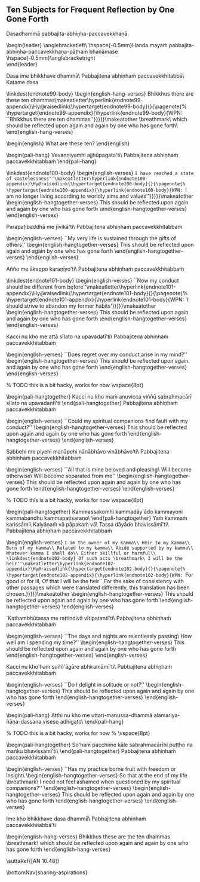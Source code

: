 ## Ten Subjects for Frequent Reflection by One Gone Forth<a id="ten-reflections"></a>
Dasadhammā pabbajita-abhiṇha-paccavekkhaṇā

\begin{leader}
  \anglebracketleft\ \hspace{-0.5mm}Handa mayaṁ pabbajita-abhiṇha-paccavekkhaṇa-pāṭhaṁ bhaṇāmase \hspace{-0.5mm}\anglebracketright\
\end{leader}

Dasa ime bhikkhave dhammā\\
Pabbajitena abhiṇhaṁ paccavekkhitabbā\\
Katame dasa

\linkdest{endnote99-body}
\begin{english-hang-verses}
  Bhikkhus there are these ten dhammas\makeatletter\hyperlink{endnote99-appendix}\Hy@raisedlink{\hypertarget{endnote99-body}{}{\pagenote{%
        \hypertarget{endnote99-appendix}{\hyperlink{endnote99-body}{WPN: ``Bhikkhus there are ten dhammas''}}}}}\makeatother
  \breathmark\ which should be reflected upon again and again by one who has gone forth\\
\end{english-hang-verses}

\begin{english}
  What are these ten?
\end{english}

\begin{pali-hang}
  Vevaṇṇiyamhi ajjhūpagato'ti\\
  Pabbajitena abhiṇhaṁ paccavekkhitabbaṁ
\end{pali-hang}

\linkdest{endnote100-body}
\begin{english-verses}
  ``I have reached a state of castelessness''\makeatletter\hyperlink{endnote100-appendix}\Hy@raisedlink{\hypertarget{endnote100-body}{}{\pagenote{%
        \hypertarget{endnote100-appendix}{\hyperlink{endnote100-body}{WPN: ``I am no longer living according to worldly aims and values''}}}}}\makeatother
  \begin{english-hangtogether-verses}
    This should be reflected upon again and again by one who has gone forth
  \end{english-hangtogether-verses}
\end{english-verses}

Parapaṭibaddhā me jīvikā'ti\\
Pabbajitena abhiṇhaṁ paccavekkhitabbaṁ

\begin{english-verses}
  ``My very life is sustained through the gifts of others''
  \begin{english-hangtogether-verses}
    This should be reflected upon again and again by one who has gone forth
  \end{english-hangtogether-verses}
\end{english-verses}

Añño me ākappo karaṇīyo'ti\\
Pabbajitena abhiṇhaṁ paccavekkhitabbaṁ

\linkdest{endnote101-body}
\begin{english-verses}
  ``Now my conduct should be different from before''\makeatletter\hyperlink{endnote101-appendix}\Hy@raisedlink{\hypertarget{endnote101-body}{}{\pagenote{%
        \hypertarget{endnote101-appendix}{\hyperlink{endnote101-body}{WPN: `I should strive to abandon my former habits'}}}}}\makeatother
  \begin{english-hangtogether-verses}
    This should be reflected upon again and again by one who has gone forth
  \end{english-hangtogether-verses}
\end{english-verses}

Kacci nu kho me attā sīlato na upavadatī'ti\\
Pabbajitena abhiṇhaṁ paccavekkhitabbaṁ

\begin{english-verses}
  ``Does regret over my conduct arise in my mind?''
  \begin{english-hangtogether-verses}
    This should be reflected upon again and again by one who has gone forth
  \end{english-hangtogether-verses}
\end{english-verses}

% TODO this is a bit hacky, works for now
\vspace{8pt}

\begin{pali-hangtogether}
  Kacci nu kho maṁ anuvicca viññū sabrahmacārī sīlato na upavadantī'ti
\end{pali-hangtogether}
Pabbajitena abhiṇhaṁ paccavekkhitabbaṁ

\begin{english-verses}
  ``Could my spiritual companions find fault with my conduct?''
  \begin{english-hangtogether-verses}
    This should be reflected upon again and again by one who has gone forth
  \end{english-hangtogether-verses}
\end{english-verses}

Sabbehi me piyehi manāpehi nānābhāvo vinābhāvo'ti\\
Pabbajitena abhiṇhaṁ paccavekkhitabbaṁ

\begin{english-verses}
  ``All that is mine beloved and pleasing\\
  Will become otherwise\\
  Will become separated from me''
  \begin{english-hangtogether-verses}
    This should be reflected upon again and again by one who has gone forth
  \end{english-hangtogether-verses}
\end{english-verses}

% TODO this is a bit hacky, works for now
\vspace{8pt}

\begin{pali-hangtogether}
  Kammassakomhi kammadāy'ādo kammayoni kammabandhu kammapaṭisaraṇo\\
\end{pali-hangtogether}
Yaṁ kammaṁ karissāmi\\
Kalyāṇaṁ vā pāpakaṁ vā\\
Tassa dāyādo bhavissāmī'ti\\
Pabbajitena abhiṇhaṁ paccavekkhitabbaṁ

\begin{english-verses}
  ``I am the owner of my kamma\\
  Heir to my kamma\\
  Born of my kamma\\
  Related to my kamma\\
  Abide supported by my kamma\\
  Whatever kamma I shall do\\
  Either skillful or harmful\\
\linkdest{endnote102-body}
  Of such acts \breathmark\ I will be the heir''\makeatletter\hyperlink{endnote102-appendix}\Hy@raisedlink{\hypertarget{endnote102-body}{}{\pagenote{%
        \hypertarget{endnote102-appendix}{\hyperlink{endnote102-body}{WPN: ``For good or for ill, Of that I will be the heir`` For the sake of consistency with other passages which were translated differently, this translation has been chosen.}}}}}\makeatother
  \begin{english-hangtogether-verses}
    This should be reflected upon again and again by one who has gone forth
  \end{english-hangtogether-verses}
\end{english-verses}

`Kathambhūtassa me rattindivā vītipatantī'ti\\
Pabbajitena abhiṇhaṁ paccavekkhitabbaṁ

\begin{english-verses}
  ``The days and nights are relentlessly passing\\
  How well am I spending my time?''
  \begin{english-hangtogether-verses}
    This should be reflected upon again and again by one who has gone forth
  \end{english-hangtogether-verses}
\end{english-verses}

Kacci nu kho'haṁ suññ'āgāre abhiramāmī'ti\\
Pabbajitena abhiṇhaṁ paccavekkhitabbaṁ

\begin{english-verses}
  ``Do I delight in solitude or not?''
  \begin{english-hangtogether-verses}
    This should be reflected upon again and again by one who has gone forth
  \end{english-hangtogether-verses}
\end{english-verses}

\begin{pali-hang}
  Atthi nu kho me uttari-manussa-dhammā alamariya-ñāṇa-dassana viseso adhigato\\
\end{pali-hang}

% TODO this is a bit hacky, works for now
% \vspace{8pt}

\begin{pali-hangtogether}
  So'haṁ pacchime kāle sabrahmacārīhi puṭṭho na maṅku bhavissāmī'ti\\
\end{pali-hangtogether}
Pabbajitena abhiṇhaṁ paccavekkhitabbaṁ

\begin{english-verses}
  ``Has my practice borne fruit with freedom or insight\\
  \begin{english-hangtogether-verses}
    So that at the end of my life \breathmark\ I need not feel ashamed when questioned by my spiritual companions?''
  \end{english-hangtogether-verses}
  \begin{english-hangtogether-verses}
    This should be reflected upon again and again by one who has gone forth
  \end{english-hangtogether-verses}
\end{english-verses}

Ime kho bhikkhave dasa dhammā\\
Pabbajitena abhiṇhaṁ paccavekkhitabbā'ti

\begin{english-hang-verses}
  Bhikkhus these are the ten dhammas \breathmark\ which should be reflected upon again and again by one who has gone forth
\end{english-hang-verses}

\suttaRef{[AN 10.48]}

\bottomNav{sharing-aspirations}
